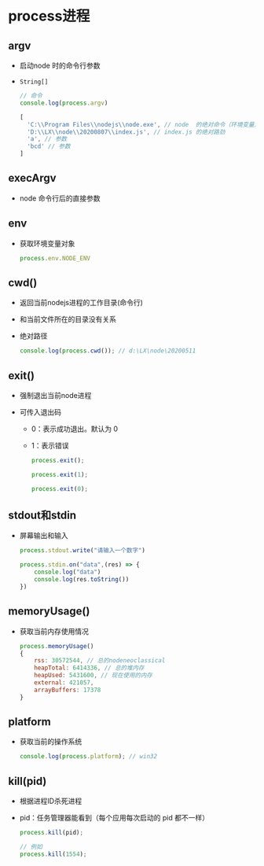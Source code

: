 # process进程

## argv

+ 启动node 时的命令行参数

+ `String[]`

    ```js
    // 命令
    console.log(process.argv)

    [
      'C:\\Program Files\\nodejs\\node.exe', // node  的绝对命令（环境变量）
      'D:\\LX\\node\\20200807\\index.js', // index.js 的绝对路劲
      'a', // 参数
      'bcd' // 参数
    ]
    ```

## execArgv

+ node 命令行后的直接参数

## env

+ 获取环境变量对象

    ```js
    process.env.NODE_ENV
    ```

## cwd()

+ 返回当前nodejs进程的工作目录(命令行)

+ 和当前文件所在的目录没有关系

+ 绝对路径

    ```js
    console.log(process.cwd()); // d:\LX\node\20200511
    ```

## exit()

+ 强制退出当前node进程

+ 可传入退出码

  + 0：表示成功退出。默认为 0

  + 1：表示错误

    ```js
    process.exit();

    process.exit(1);

    process.exit(0);
    ```

## stdout和stdin

+ 屏幕输出和输入

    ```js
    process.stdout.write("请输入一个数字")

    process.stdin.on("data",(res) => {
        console.log("data")
        console.log(res.toString())
    })
    ```

## memoryUsage()

+ 获取当前内存使用情况

    ```js
    process.memoryUsage()
    {
        rss: 30572544, // 总的nodeneoclassical
        heapTotal: 6414336, // 总的堆内存
        heapUsed: 5431600, // 现在使用的内存
        external: 421057,
        arrayBuffers: 17378
    }
    ```

## platform

+ 获取当前的操作系统

    ```js
    console.log(process.platform); // win32
    ```

## kill(pid)

+ 根据进程ID杀死进程

+ pid：任务管理器能看到（每个应用每次启动的 pid 都不一样）

    ```js
    process.kill(pid);

    // 例如
    process.kill(1554);
    ```
